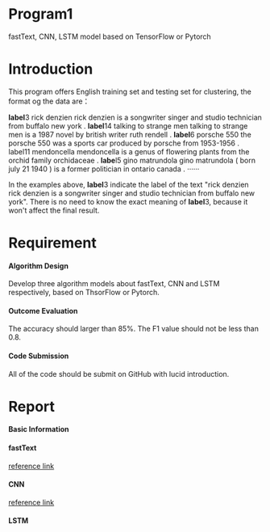 # Program1
fastText, CNN, LSTM model based on TensorFlow or Pytorch

# Introduction
This program offers English training set and testing set for clustering, the format og the data are：

**label**3 rick denzien rick denzien is a songwriter singer and studio technician from buffalo new york .
**label**14 talking to strange men talking to strange men is a 1987 novel by british writer ruth rendell .
**label**6 porsche 550 the porsche 550 was a sports car produced by porsche from 1953-1956 . label11 mendoncella mendoncella is a genus of flowering plants from the orchid family orchidaceae .
**labe**l5 gino matrundola gino matrundola ( born july 21 1940 ) is a former politician in ontario canada .
······

In the examples above, **label**3 indicate the label of the text "rick denzien rick denzien is a songwriter singer and studio technician from buffalo new york". There is no need to know the exact meaning of **label**3, because it won't affect the final result.

# Requirement
#### Algorithm Design
Develop three algorithm models about fastText, CNN and LSTM respectively, based on ThsorFlow or Pytorch.

#### Outcome Evaluation
The accuracy should larger than 85%.
The F1 value should not be less than 0.8.

#### Code Submission
All of the code should be submit on GitHub with lucid introduction.

# Report

#### Basic Information


#### fastText
[reference link](https://github.com/facebookresearch/fastText)


#### CNN
[reference link](https://github.com/gaussic/text-classification-cnn-rnn)


#### LSTM


